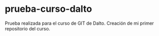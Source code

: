 # prueba-curso-dalto
Prueba realizada para el curso  de GIT de Dalto. Creación de mi primer repositorio del curso.
